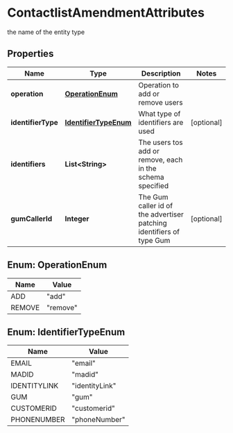 

# ContactlistAmendmentAttributes

the name of the entity type

## Properties

| Name | Type | Description | Notes |
|------------ | ------------- | ------------- | -------------|
|**operation** | [**OperationEnum**](#OperationEnum) | Operation to add or remove users |  |
|**identifierType** | [**IdentifierTypeEnum**](#IdentifierTypeEnum) | What type of identifiers are used |  [optional] |
|**identifiers** | **List&lt;String&gt;** | The users tos add or remove, each in the schema specified |  |
|**gumCallerId** | **Integer** | The Gum caller id of the advertiser patching identifiers of type Gum |  [optional] |



## Enum: OperationEnum

| Name | Value |
|---- | -----|
| ADD | &quot;add&quot; |
| REMOVE | &quot;remove&quot; |



## Enum: IdentifierTypeEnum

| Name | Value |
|---- | -----|
| EMAIL | &quot;email&quot; |
| MADID | &quot;madid&quot; |
| IDENTITYLINK | &quot;identityLink&quot; |
| GUM | &quot;gum&quot; |
| CUSTOMERID | &quot;customerid&quot; |
| PHONENUMBER | &quot;phoneNumber&quot; |



